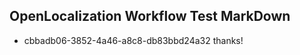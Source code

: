 ## OpenLocalization Workflow Test MarkDown
* cbbadb06-3852-4a46-a8c8-db83bbd24a32 thanks!

<!--HONumber=Jul16_HO5-->


